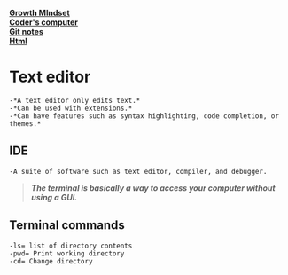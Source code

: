

[**Growth MIndset**](README.md)  
 [**Coder's computer**](codersComputer.md)    
[**Git notes**](GitNotes.md)  
[**Html**](HtmlStructures.md)




# **Text editor** 
    -*A text editor only edits text.*  
    -*Can be used with extensions.*  
    -*Can have features such as syntax highlighting, code completion, or themes.*  

## **IDE**
    -A suite of software such as text editor, compiler, and debugger.  

>***The terminal is basically a way to access your computer without using a GUI.***    

## **Terminal commands**  
    -ls= list of directory contents  
    -pwd= Print working directory  
    -cd= Change directory  
